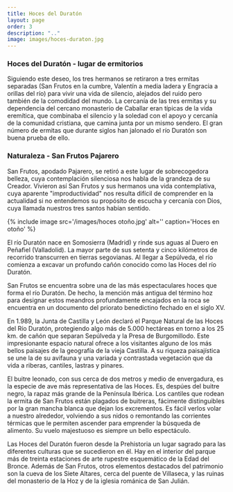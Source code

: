 ```yaml
---
title: Hoces del Duratón
layout: page
order: 3
description: ".."
image: images/hoces-duraton.jpg
---
```


### Hoces del Duratón - lugar de ermitorios

Siguiendo este deseo, los tres hermanos se retiraron a tres ermitas separadas (San Frutos en la cumbre, Valentín a media ladera y Engracia a orillas del río) para vivir una vida de silencio, alejados del ruido pero también de la comodidad del mundo. La cercanía de las tres ermitas y su dependencia del cercano monasterio de Caballar eran típicas de la vida eremítica, que combinaba el silencio y la soledad con el apoyo y cercanía de la comunidad cristiana, que camina junta por un mismo sendero. El gran número de ermitas que durante siglos han jalonado el río Duratón son buena prueba de ello.

### Naturaleza - San Frutos Pajarero

San Frutos, apodado Pajarero, se retiró a este lugar de sobrecogedora belleza, cuya contemplación silenciosa nos habla de la grandeza de su Creador. Vivieron así San Frutos y sus hermanos una vida contemplativa, cuya aparente "improductividad" nos resulta difícil de comprender en la actualidad si no entendemos su propósito de escucha y cercanía con Dios, cuya llamada nuestros tres santos habían sentido.

{% include image src='/images/hoces otoño.jpg' alt='' caption='Hoces en otoño' %}


El río Duratón nace en Somosierra (Madrid) y rinde sus aguas al Duero en Peñafiel (Valladolid). La mayor parte de sus setenta y cinco kilómetros de recorrido transcurren en tierras segovianas. Al llegar a Sepúlveda, el río comienza a excavar un profundo cañón conocido como las Hoces del río Duratón.

San Frutos se encuentra sobre una de las más espectaculares hoces que forma el río Duratón. De hecho, la mención más antigua del término hoz para designar estos meandros profundamente encajados en la roca se encuentra en un documento del priorato benedictino fechado en el siglo XV.

En 1.989, la Junta de Castilla y León declaró el Parque Natural de las Hoces del Río Duratón, protegiendo algo más de 5.000 hectáreas en torno a los 25 km. de cañón que separan Sepúlveda y la Presa de Burgomillodo. Este impresionante espacio natural ofrece a los visitantes alguno de los más bellos paisajes de la geografía de la vieja Castilla. A su riqueza paisajística se une la de su avifauna y una variada y contrastada vegetación que da vida a riberas, cantiles, lastras y pinares.

El buitre leonado, con sus cerca de dos metros y medio de envergadura, es la especie de ave más representativa de las Hoces. Es, despúes del buitre negro, la rapaz más grande de la Península Ibérica. Los cantiles que rodean la ermita de San Frutos están plagados de buitreras, fácimente distinguibles por la gran mancha blanca que dejan los excrementos. Es fácil verlos volar a nuestro alrededor, volviendo a sus nidos o remontando las corrientes térmicas que le permiten ascender para emprender la búsqueda de alimento. Su vuelo majestuoso es siempre un bello espectáculo.

Las Hoces del Duratón fueron desde la Prehistoria un lugar sagrado para las diferentes culturas que se sucedieron en él. Hay en el interior del parque más de treinta estaciones de arte rupestre esquemático de la Edad del Bronce. Además de San Frutos, otros elementos destacados del patrimonio son la cueva de los Siete Altares, cerca del puente de Villaseca, y las ruinas del monasterio de la Hoz y de la iglesia románica de San Julián.